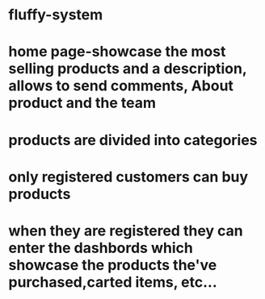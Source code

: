 # fluffy-system
# home page-showcase the most selling products and a description, allows to send comments, About product and the team
# products are divided into categories
# only registered customers can buy products
# when they are registered they can enter the dashbords which showcase the products the've purchased,carted items, etc...
